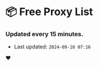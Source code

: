 # :package: Free Proxy List
### Updated every 15 minutes.

- Last updated: `2024-09-10 07:16`

:heart:
